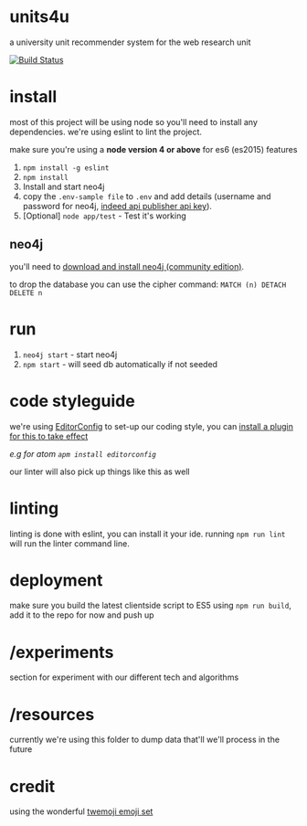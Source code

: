 # units4u
a university unit recommender system for the web research unit

[![Build Status](https://travis-ci.org/zaccolley/units4u.svg?branch=master)](https://travis-ci.org/zaccolley/units4u)

# install

most of this project will be using node so you'll need to install any dependencies. we're using eslint to lint the project.

make sure you're using a **node version 4 or above** for es6 (es2015) features

1. `npm install -g eslint`
2. `npm install`
3. Install and start neo4j
4. copy the `.env-sample file` to `.env` and add details (username and password for neo4j, [indeed api publisher api key](http://www.indeed.co.uk/publisher)).
7. [Optional] `node app/test` - Test it's working

## neo4j

you'll need to [download and install neo4j (community edition)](http://neo4j.com/download/).

to drop the database you can use the cipher command: `MATCH (n) DETACH DELETE n`

# run

1. `neo4j start` - start neo4j
2. `npm start` - will seed db automatically if not seeded

# code styleguide

we're using [EditorConfig](http://editorconfig.org) to set-up our coding style, you can [install a plugin for this to take effect](http://editorconfig.org/#download)

_e.g for atom `apm install editorconfig`_

our linter will also pick up things like this as well

# linting

linting is done with eslint, you can install it your ide. running `npm run lint` will run the linter command line.

# deployment

make sure you build the latest clientside script to ES5 using `npm run build`, add it to the repo for now and push up

# /experiments

section for experiment with our different tech and algorithms

# /resources

currently we're using this folder to dump data that'll we'll process in the future

# credit

using the wonderful [twemoji emoji set](https://github.com/twitter/twemoji)
